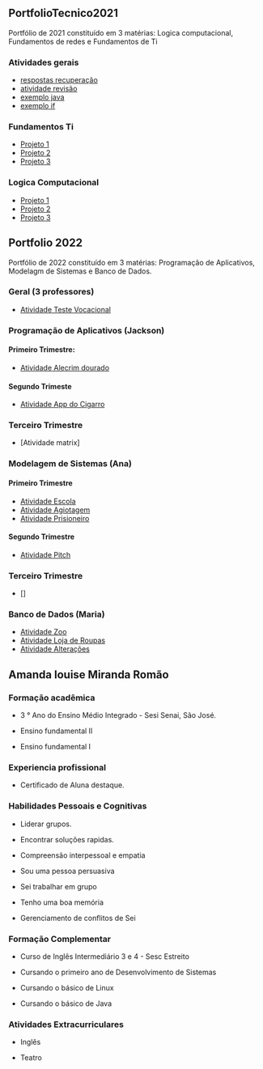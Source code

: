 ## PortfolioTecnico2021
Portfólio de 2021 constituído em 3 matérias: Logica computacional, Fundamentos de redes e Fundamentos de Ti

### Atividades gerais
* [respostas recuperação](/prova)
* [atividade revisão](/Exemplos_sh)
* [exemplo java](/amanda_atividades/logica_computacional)
* [exemplo if](/FundamentosdeTi/exemplos/Atividade1.sh)

### Fundamentos Ti
* [Projeto 1](/FundamentosdeTi/exemplos/Atividade1.sh)
* [Projeto 2](/FundamentosdeTi/exemplos/Atividade2.sh)
* [Projeto 3](/FundamentosdeTi/exemplos/Atividade3.sh)

### Logica Computacional
* [Projeto 1](/logica_computacional/exemplo.java)
* [Projeto 2](/logica_computacional/exemplo2.java)
* [Projeto 3](/logica_computacional/exemplo3.java)


## Portfolio 2022
Portfólio de 2022 constituído em 3 matérias: Programação de Aplicativos, Modelagm de Sistemas e Banco de Dados.

### Geral (3 professores)
* [Atividade Teste Vocacional](https://github.com/AmandaLouiseSenai/PortfolioTecnico/blob/main/Programa%C3%A7%C3%A3o%20de%20Aplicativos/Arcal.zip)

### Programação de Aplicativos (Jackson)
#### Primeiro Trimestre:
* [Atividade Alecrim dourado](https://github.com/AmandaLouiseSenai/PortfolioTecnico/tree/main/Programa%C3%A7%C3%A3o%20de%20Aplicativos/AlecrimDourado)

#### Segundo Trimeste 
* [Atividade App do Cigarro](https://github.com/AmandaLouiseSenai/PortfolioTecnico/blob/main/Programa%C3%A7%C3%A3o%20de%20Aplicativos/Thegoodme%20(2).zip)

### Terceiro Trimestre
* [Atividade matrix]




### Modelagem de Sistemas (Ana)
#### Primeiro Trimestre
* [Atividade Escola](https://github.com/AmandaLouiseSenai/PortfolioTecnico/blob/main/Modelagem%20de%20Sistemas/Atividade%20escola.java)
* [Atividade Agiotagem](https://github.com/AmandaLouiseSenai/PortfolioTecnico/commit/c8cd33a8fa304174235b963f0e3777ad67e10c93)
* [Atividade Prisioneiro](https://github.com/AmandaLouiseSenai/PortfolioTecnico/blob/main/Modelagem%20de%20Sistemas/Presidiario.java)

#### Segundo Trimestre
* [Atividade Pitch](https://github.com/AmandaLouiseSenai/PortfolioTecnico/tree/main/Desenvolvimento%20de%20Sistemas)

### Terceiro Trimestre
* []


### Banco de Dados (Maria)
* [Atividade Zoo](https://github.com/AmandaLouiseSenai/PortfolioTecnico/blob/main/Banco%20de%20Dados/Atividade%20zoo.sql)
* [Atividade Loja de Roupas](https://github.com/AmandaLouiseSenai/PortfolioTecnico/new/main/Banco%20de%20Dados)
* [Atividade Alterações](https://github.com/AmandaLouiseSenai/PortfolioTecnico/blob/main/Banco%20de%20Dados/Atividade%20de%20Altera%C3%A7%C3%B5es.sql)

## Amanda louise Miranda Romão
### Formação acadêmica
*  3 ° Ano do Ensino Médio Integrado - Sesi Senai, São José.

*  Ensino fundamental II 

*  Ensino fundamental I
### Experiencia profissional
*  Certificado de Aluna destaque.
### Habilidades Pessoais e Cognitivas
*  Liderar grupos.

*  Encontrar soluções rapidas.

*  Compreensão interpessoal e empatia

*  Sou uma pessoa persuasiva 

*  Sei trabalhar em grupo

*  Tenho uma boa memória 

*  Gerenciamento de conflitos de Sei

### Formação Complementar 
*  Curso de Inglês Intermediário 3 e 4 - Sesc Estreito

*  Cursando o primeiro ano de Desenvolvimento de Sistemas

*  Cursando o básico de Linux

*  Cursando o básico de Java
### Atividades Extracurriculares
*  Inglês

*  Teatro

